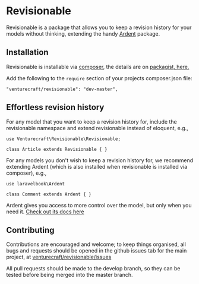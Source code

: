 # Revisionable

Revisionable is a package that allows you to keep a revision history for your models without thinking, extending the handy [Ardent](https://github.com/laravelbook/ardent) package.

## Installation

Revisionable is installable via [composer](http://getcomposer.org/doc/00-intro.md), the details are on [packagist, here.](https://packagist.org/packages/venturecraft/revisionable)

Add the following to the `require` section of your projects composer.json file:
```
"venturecraft/revisionable": "dev-master",
```

## Effortless revision history

For any model that you want to keep a revision history for, include the revisionable namespace and extend revisionable instead of eloquent, e.g., 
````
use Venturecraft\Revisionable\Revisionable;

class Article extends Revisionable { }
````

For any models you don't wish to keep a revision history for, we recommend extending Ardent (which is also installed when revisionable is installed via composer), e.g., 

````
use laravelbook\Ardent

class Comment extends Ardent { }
````

Ardent gives you access to more control over the model, but only when you need it. [Check out its docs here](https://github.com/laravelbook/ardent)


## Contributing

Contributions are encouraged and welcome; to keep things organised, all bugs and requests should be
opened in the github issues tab for the main project, at [venturecraft/revisionable/issues](https://github.com/venturecraft/revisionable/issues)

All pull requests should be made to the develop branch, so they can be tested before being merged into the master branch.
